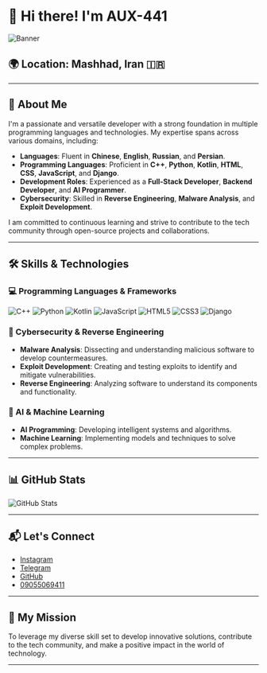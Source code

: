 # 👋 Hi there! I'm **AUX-441**

![Banner](https://img.shields.io/badge/Hello%20there%20%F0%9F%91%8B-%F0%9F%91%8B-%23FF6347)

## 🌍 Location: Mashhad, Iran 🇮🇷

---

## 🧠 About Me

I'm a passionate and versatile developer with a strong foundation in multiple programming languages and technologies. My expertise spans across various domains, including:

- **Languages**: Fluent in **Chinese**, **English**, **Russian**, and **Persian**.
- **Programming Languages**: Proficient in **C++**, **Python**, **Kotlin**, **HTML**, **CSS**, **JavaScript**, and **Django**.
- **Development Roles**: Experienced as a **Full-Stack Developer**, **Backend Developer**, and **AI Programmer**.
- **Cybersecurity**: Skilled in **Reverse Engineering**, **Malware Analysis**, and **Exploit Development**.

I am committed to continuous learning and strive to contribute to the tech community through open-source projects and collaborations.

---

## 🛠️ Skills & Technologies

### 💻 Programming Languages & Frameworks

![C++](https://img.shields.io/badge/C%2B%2B-%23FF6347?style=flat-square&logo=cplusplus&logoColor=white)
![Python](https://img.shields.io/badge/Python-%23FF6347?style=flat-square&logo=python&logoColor=white)
![Kotlin](https://img.shields.io/badge/Kotlin-%23FF6347?style=flat-square&logo=kotlin&logoColor=white)
![JavaScript](https://img.shields.io/badge/JavaScript-%23FF6347?style=flat-square&logo=javascript&logoColor=white)
![HTML5](https://img.shields.io/badge/HTML5-%23FF6347?style=flat-square&logo=html5&logoColor=white)
![CSS3](https://img.shields.io/badge/CSS3-%23FF6347?style=flat-square&logo=css3&logoColor=white)
![Django](https://img.shields.io/badge/Django-%23FF6347?style=flat-square&logo=django&logoColor=white)

### 🔐 Cybersecurity & Reverse Engineering

- **Malware Analysis**: Dissecting and understanding malicious software to develop countermeasures.
- **Exploit Development**: Creating and testing exploits to identify and mitigate vulnerabilities.
- **Reverse Engineering**: Analyzing software to understand its components and functionality.

### 🤖 AI & Machine Learning

- **AI Programming**: Developing intelligent systems and algorithms.
- **Machine Learning**: Implementing models and techniques to solve complex problems.

---

## 📊 GitHub Stats

![GitHub Stats](https://github-readme-stats.vercel.app/api?username=AUX-441&show_icons=true&theme=radical)

---

## 📬 Let's Connect


- [Instagram](https://www.instagram.com/ehsas6ha)
- [Telegram](https://t.me/submindf)
- [GitHub](https://github.com/AUX-441)
- [09055069411](https://wa.me/989055069411)


---

## 🎯 My Mission

To leverage my diverse skill set to develop innovative solutions, contribute to the tech community, and make a positive impact in the world of technology.

---

